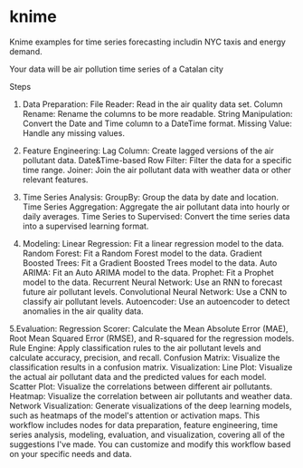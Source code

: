 # knime
Knime examples for time series forecasting includin NYC taxis and energy demand.

Your data will be air pollution time series of a Catalan city

Steps

1. Data Preparation:
File Reader: Read in the air quality data set.
Column Rename: Rename the columns to be more readable.
String Manipulation: Convert the Date and Time column to a DateTime format.
Missing Value: Handle any missing values.

2. Feature Engineering:
Lag Column: Create lagged versions of the air pollutant data.
Date&Time-based Row Filter: Filter the data for a specific time range.
Joiner: Join the air pollutant data with weather data or other relevant features.

3. Time Series Analysis:
GroupBy: Group the data by date and location.
Time Series Aggregation: Aggregate the air pollutant data into hourly or daily averages.
Time Series to Supervised: Convert the time series data into a supervised learning format.

4. Modeling:
Linear Regression: Fit a linear regression model to the data.
Random Forest: Fit a Random Forest model to the data.
Gradient Boosted Trees: Fit a Gradient Boosted Trees model to the data.
Auto ARIMA: Fit an Auto ARIMA model to the data.
Prophet: Fit a Prophet model to the data.
Recurrent Neural Network: Use an RNN to forecast future air pollutant levels.
Convolutional Neural Network: Use a CNN to classify air pollutant levels.
Autoencoder: Use an autoencoder to detect anomalies in the air quality data.

5.Evaluation:
Regression Scorer: Calculate the Mean Absolute Error (MAE), Root Mean Squared Error (RMSE), and R-squared for the regression models.
Rule Engine: Apply classification rules to the air pollutant levels and calculate accuracy, precision, and recall.
Confusion Matrix: Visualize the classification results in a confusion matrix.
Visualization:
Line Plot: Visualize the actual air pollutant data and the predicted values for each model.
Scatter Plot: Visualize the correlations between different air pollutants.
Heatmap: Visualize the correlation between air pollutants and weather data.
Network Visualization: Generate visualizations of the deep learning models, such as heatmaps of the model's attention or activation maps.
This workflow includes nodes for data preparation, feature engineering, time series analysis, modeling, evaluation, and visualization, covering all of the suggestions I've made. You can customize and modify this workflow based on your specific needs and data.
